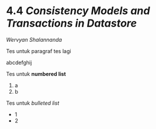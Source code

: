 # 4.4 *Consistency Models and Transactions in Datastore*
*Wervyan Shalannanda*

Tes untuk paragraf
tes lagi

abcdefghij

Tes untuk **numbered list**

1.  a
2.  b

Tes untuk *bulleted list*

* 1
* 2
